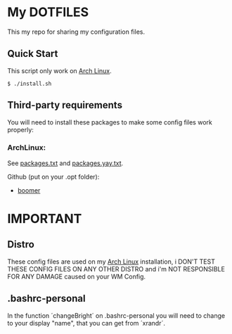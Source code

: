 # My DOTFILES

This my repo for sharing my configuration files.

## Quick Start

This script only work on [Arch Linux](https://archlinux.org/).

```console
$ ./install.sh
```

## Third-party requirements

You will need to install these packages to make some config files work properly:

### ArchLinux:

See [packages.txt](./packages.txt) and [packages.yay.txt](./packages.yay.txt).

Github (put on your .opt folder):

- [boomer](https://github.com/tsoding/boomer)

# IMPORTANT

## Distro

These config files are used on my [Arch Linux](https://archlinux.org/) installation, i DON'T TEST THESE CONFIG FILES ON ANY OTHER DISTRO and i'm NOT RESPONSIBLE FOR ANY DAMAGE caused on your WM Config.

## .bashrc-personal

In the function ´changeBright´ on .bashrc-personal you will need to change to your display "name", that you can get from ´xrandr´.
